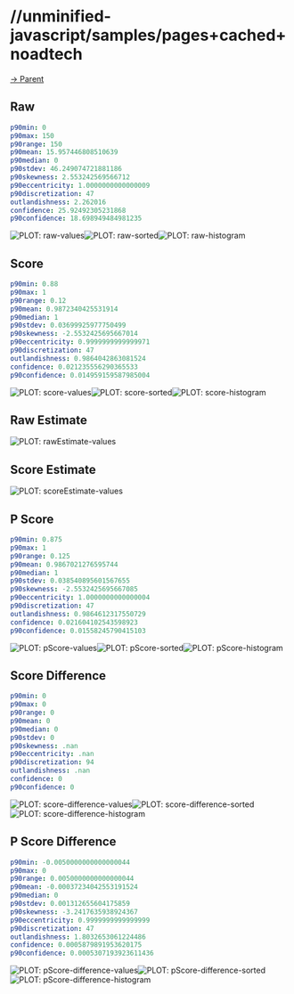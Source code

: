 
# //unminified-javascript/samples/pages+cached+noadtech

[→ Parent](../..)


## Raw


```yaml
p90min: 0
p90max: 150
p90range: 150
p90mean: 15.957446808510639
p90median: 0
p90stdev: 46.249074721881186
p90skewness: 2.553242569566712
p90eccentricity: 1.0000000000000009
p90discretization: 47
outlandishness: 2.262016
confidence: 25.92492305231868
p90confidence: 18.698949484981235

```

![PLOT: raw-values](./raw/values.svg)![PLOT: raw-sorted](./raw/sorted.svg)![PLOT: raw-histogram](./raw/histogram.svg)
## Score


```yaml
p90min: 0.88
p90max: 1
p90range: 0.12
p90mean: 0.9872340425531914
p90median: 1
p90stdev: 0.03699925977750499
p90skewness: -2.5532425695667014
p90eccentricity: 0.9999999999999971
p90discretization: 47
outlandishness: 0.9864042863081524
confidence: 0.021235556290365533
p90confidence: 0.014959159587985004

```

![PLOT: score-values](./score/values.svg)![PLOT: score-sorted](./score/sorted.svg)![PLOT: score-histogram](./score/histogram.svg)
## Raw Estimate

![PLOT: rawEstimate-values](./rawEstimate/values.svg)
## Score Estimate

![PLOT: scoreEstimate-values](./scoreEstimate/values.svg)
## P Score


```yaml
p90min: 0.875
p90max: 1
p90range: 0.125
p90mean: 0.9867021276595744
p90median: 1
p90stdev: 0.038540895601567655
p90skewness: -2.5532425695667085
p90eccentricity: 1.0000000000000004
p90discretization: 47
outlandishness: 0.9864612317550729
confidence: 0.021604102543598923
p90confidence: 0.01558245790415103

```

![PLOT: pScore-values](./pScore/values.svg)![PLOT: pScore-sorted](./pScore/sorted.svg)![PLOT: pScore-histogram](./pScore/histogram.svg)
## Score Difference


```yaml
p90min: 0
p90max: 0
p90range: 0
p90mean: 0
p90median: 0
p90stdev: 0
p90skewness: .nan
p90eccentricity: .nan
p90discretization: 94
outlandishness: .nan
confidence: 0
p90confidence: 0

```

![PLOT: score-difference-values](./score-difference/values.svg)![PLOT: score-difference-sorted](./score-difference/sorted.svg)![PLOT: score-difference-histogram](./score-difference/histogram.svg)
## P Score Difference


```yaml
p90min: -0.0050000000000000044
p90max: 0
p90range: 0.0050000000000000044
p90mean: -0.00037234042553191524
p90median: 0
p90stdev: 0.001312655604175859
p90skewness: -3.2417635938924367
p90eccentricity: 0.9999999999999999
p90discretization: 47
outlandishness: 1.8032653061224486
confidence: 0.0005879891953620175
p90confidence: 0.0005307193923611436

```

![PLOT: pScore-difference-values](./pScore-difference/values.svg)![PLOT: pScore-difference-sorted](./pScore-difference/sorted.svg)![PLOT: pScore-difference-histogram](./pScore-difference/histogram.svg)